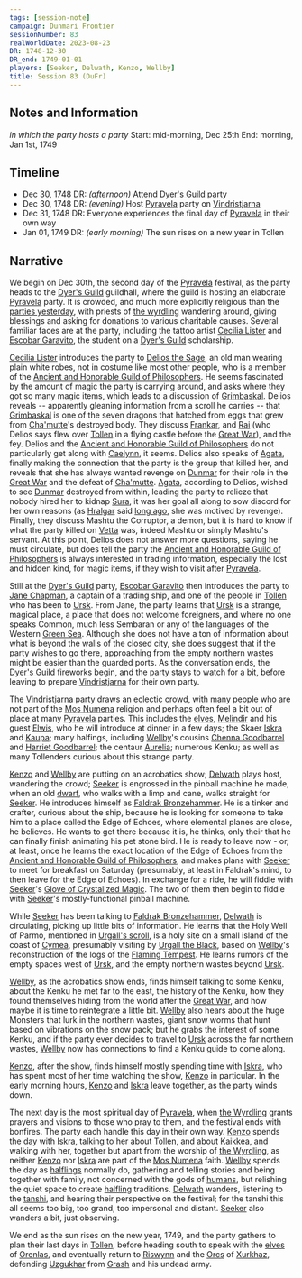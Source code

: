 ```yaml
---
tags: [session-note]
campaign: Dunmari Frontier
sessionNumber: 83
realWorldDate: 2023-08-23
DR: 1748-12-30
DR_end: 1749-01-01
players: [Seeker, Delwath, Kenzo, Wellby]
title: Session 83 (DuFr)
---
```

## Notes and Information
*in which the party hosts a party*
Start: mid-morning, Dec 25th
End: morning, Jan 1st, 1749
## Timeline 
- Dec 30, 1748 DR: *(afternoon)* Attend [Dyer's Guild](<../../../groups/tollen-guilds/dyer-s-guild.md>) party
- Dec 30, 1748 DR: *(evening)* Host [Pyravela](<../../../time/holidays-and-festivals/pyravela.md>) party on [Vindristjarna](<../../../things/ships/vindristjarna.md>)
- Dec 31, 1748 DR: Everyone experiences the final day of [Pyravela](<../../../time/holidays-and-festivals/pyravela.md>) in their own way
- Jan 01, 1749 DR: *(early morning)* The sun rises on a new year in Tollen
## Narrative

We begin on Dec 30th, the second day of the [Pyravela](<../../../time/holidays-and-festivals/pyravela.md>) festival, as the party heads to the [Dyer's Guild](<../../../groups/tollen-guilds/dyer-s-guild.md>) guildhall, where the guild is hosting an elaborate [Pyravela](<../../../time/holidays-and-festivals/pyravela.md>) party. It is crowded, and much more explicitly religious than the [parties yesterday](<./session-82-dufr.md>), with priests of [the wyrdling](<../../../cosmology/gods/incorporeal-gods/mos-numena/the-wyrdling.md>) wandering around, giving blessings and asking for donations to various charitable causes. Several familiar faces are at the party, including the tattoo artist [Cecilia Lister](<../../../people/tollenders/cecilia-lister.md>) and [Escobar Garavito](<../../../people/tollenders/escobar-garavito.md>), the student on a [Dyer's Guild](<../../../groups/tollen-guilds/dyer-s-guild.md>) scholarship. 

[Cecilia Lister](<../../../people/tollenders/cecilia-lister.md>) introduces the party to [Delios the Sage](<../../../people/tollenders/delios-the-sage.md>), an old man wearing plain white robes, not in costume like most other people, who is a member of the [Ancient and Honorable Guild of Philosophers](<../../../groups/tollen-guilds/ancient-and-honorable-guild-of-philosophers.md>). He seems fascinated by the amount of magic the party is carrying around, and asks where they got so many magic items, which leads to a discussion of [Grimbaskal](<../../../people/other-nonhumans/mezzar.md>). Delios reveals -- apparently gleaning information from a scroll he carries -- that [Grimbaskal](<../../../people/other-nonhumans/mezzar.md>) is one of the seven dragons that hatched from eggs that grew from [Cha'mutte](<../../../people/extraplanar-powers/cha-mutte.md>)'s destroyed body. They discuss [Frankar](<../../../people/dwarves/frankar.md>), and [Rai](<../../../people/pcs/great-war/rai.md>) (who Delios says flew over [Tollen](<../../../gazetteer/western-green-sea/tollen/tollen.md>) in a flying castle before the [Great War](<../../../events/1500s/great-war.md>)), and the fey. Delios and the [Ancient and Honorable Guild of Philosophers](<../../../groups/tollen-guilds/ancient-and-honorable-guild-of-philosophers.md>) do not particularly get along with [Caelynn](<../../../people/fey/caelynn.md>), it seems. Delios also speaks of [Agata](<../../../people/fey/agata.md>), finally making the connection that the party is the group that killed her, and reveals that she has always wanted revenge on [Dunmar](<../../../gazetteer/greater-dunmar/realms/dunmar/dunmar.md>) for their role in the [Great War](<../../../events/1500s/great-war.md>) and the defeat of [Cha'mutte](<../../../people/extraplanar-powers/cha-mutte.md>). [Agata](<../../../people/fey/agata.md>), according to Delios, wished to see [Dunmar](<../../../gazetteer/greater-dunmar/realms/dunmar/dunmar.md>) destroyed from within, leading the party to relieze that nobody hired her to kidnap [Sura](<../../../people/dunmari/sura.md>), it was her goal all along to sow discord for her own reasons (as [Hralgar](<../../../people/giants/hralgar.md>) said [long ago](<./session-14-dufr.md>), she was motived by revenge). Finally, they discuss Mashtu the Corruptor, a demon, but it is hard to know if what the party killed on [Vetta](<../../../gazetteer/western-green-sea/skaerhem/vetta.md>) was, indeed Mashtu or simply Mashtu's servant. At this point, Delios does not answer more questions, saying he must circulate, but does tell the party the [Ancient and Honorable Guild of Philosophers](<../../../groups/tollen-guilds/ancient-and-honorable-guild-of-philosophers.md>) is always interested in trading information, especially the lost and hidden kind, for magic items, if they wish to visit after [Pyravela](<../../../time/holidays-and-festivals/pyravela.md>). 

Still at the [Dyer's Guild](<../../../groups/tollen-guilds/dyer-s-guild.md>) party, [Escobar Garavito](<../../../people/tollenders/escobar-garavito.md>) then introduces the party to [Jane Chapman](<../../../people/tollenders/jane-chapman.md>), a captain of a trading ship, and one of the people in [Tollen](<../../../gazetteer/western-green-sea/tollen/tollen.md>) who has been to [Ursk](<../../../gazetteer/northern-green-sea/ursk.md>). From Jane, the party learns that [Ursk](<../../../gazetteer/northern-green-sea/ursk.md>) is a strange, magical place, a place that does not welcome foreigners, and where no one speaks Common, much less Sembaran or any of the languages of the Western [Green Sea](<../../../gazetteer/green-sea.md>). Although she does not have a ton of information about what is beyond the walls of the closed city, she does suggest that if the party wishes to go there, approaching from the empty northern wastes might be easier than the guarded ports. As the conversation ends, the [Dyer's Guild](<../../../groups/tollen-guilds/dyer-s-guild.md>) fireworks begin, and the party stays to watch for a bit, before leaving to prepare [Vindristjarna](<../../../things/ships/vindristjarna.md>) for their own party. 

The [Vindristjarna](<../../../things/ships/vindristjarna.md>) party draws an eclectic crowd, with many people who are not part of the [Mos Numena](<../../../cosmology/religions/mos-numena.md>) religion and perhaps often feel a bit out of place at many [Pyravela](<../../../time/holidays-and-festivals/pyravela.md>) parties. This includes the [elves](<../../../species/children-of-the-embodied-gods/elves/elves.md>), [Melindir](<../../../people/elves/melindir.md>) and his guest [Elwis](<../../../people/elves/elwis.md>), who he will introduce at dinner in a few days; the Skaer [Iskra](<../../../people/skaer/iskra.md>) and [Kaupa](<../../../people/skaer/kaupa.md>); many halfings, including [Wellby](<../../../people/pcs/dunmar-fellowship/wellby.md>)'s cousins [Chenna Goodbarrel](<../../../people/halflings/chenna-goodbarrel.md>) and [Harriet Goodbarrel](<../../../people/halflings/harriet-goodbarrel.md>); the centaur [Aurelia](<../../../people/other-nonhumans/aurelia.md>); numerous Kenku; as well as many Tollenders curious about this strange party. 

[Kenzo](<../../../people/pcs/dunmar-fellowship/kenzo.md>) and [Wellby](<../../../people/pcs/dunmar-fellowship/wellby.md>) are putting on an acrobatics show; [Delwath](<../../../people/pcs/dunmar-fellowship/delwath.md>) plays host, wandering the crowd;  [Seeker](<../../../people/pcs/dunmar-fellowship/seeker.md>) is engrossed in the pinball machine he made, when an old [dwarf](<../../../species/children-of-the-embodied-gods/dwarves/dwarves.md>), who walks with a limp and cane, walks straight for [Seeker](<../../../people/pcs/dunmar-fellowship/seeker.md>). He introduces himself as [Faldrak Bronzehammer](<../../../people/dwarves/faldrak-bronzehammer.md>). He is a tinker and crafter, curious about the ship, because he is looking for someone to take him to a place called the Edge of Echoes, where elemental planes are close, he believes. He wants to get there because it is, he thinks, only their that he can finally finish animating his pet stone bird. He is ready to leave now - or, at least, once he learns the exact location of the Edge of Echoes from the [Ancient and Honorable Guild of Philosophers](<../../../groups/tollen-guilds/ancient-and-honorable-guild-of-philosophers.md>), and makes plans with [Seeker](<../../../people/pcs/dunmar-fellowship/seeker.md>) to meet for breakfast on Saturday (presumably, at least in Faldrak's mind, to then leave for the Edge of Echoes). In exchange for a ride, he will fiddle with [Seeker](<../../../people/pcs/dunmar-fellowship/seeker.md>)'s [Glove of Crystalized Magic](<../treasure/treasure-from-solo-adventures/glove-of-crystalized-magic.md>). The two of them then begin to fiddle with [Seeker](<../../../people/pcs/dunmar-fellowship/seeker.md>)'s mostly-functional pinball machine.

While [Seeker](<../../../people/pcs/dunmar-fellowship/seeker.md>) has been talking to [Faldrak Bronzehammer](<../../../people/dwarves/faldrak-bronzehammer.md>), [Delwath](<../../../people/pcs/dunmar-fellowship/delwath.md>) is circulating, picking up little bits of information. He learns that the Holy Well of Parmo, mentioned in [Urgall's scroll](<../treasure/treasure-from-green-sea-travels/urgall-s-scroll.md>), is a holy site on a small island of the coast of [Cymea](<../../../gazetteer/western-green-sea/cymea/cymea.md>), presumably visiting by [Urgall the Black](<../../../people/skaer/urgall-the-black.md>), based on [Wellby](<../../../people/pcs/dunmar-fellowship/wellby.md>)'s reconstruction of the logs of the [Flaming Tempest](<../../../things/ships/flaming-tempest.md>). He learns rumors of the empty spaces west of [Ursk](<../../../gazetteer/northern-green-sea/ursk.md>), and the empty northern wastes beyond [Ursk](<../../../gazetteer/northern-green-sea/ursk.md>).

[Wellby](<../../../people/pcs/dunmar-fellowship/wellby.md>), as the acrobatics show ends, finds himself talking to some Kenku, about the Kenku he met far to the east, the history of the Kenku, how they found themselves hiding from the world after the [Great War](<../../../events/1500s/great-war.md>), and how maybe it is time to reintegrate a little bit. [Wellby](<../../../people/pcs/dunmar-fellowship/wellby.md>) also hears about the huge Monsters that lurk in the northern wastes, giant snow worms that hunt based on vibrations on the snow pack; but he grabs the interest of some Kenku, and if the party ever decides to travel to [Ursk](<../../../gazetteer/northern-green-sea/ursk.md>) across the far northern wastes, [Wellby](<../../../people/pcs/dunmar-fellowship/wellby.md>) now has connections to find a Kenku guide to come along. 

[Kenzo](<../../../people/pcs/dunmar-fellowship/kenzo.md>), after the show, finds himself mostly spending time with [Iskra](<../../../people/skaer/iskra.md>), who has spent most of her time watching the show, [Kenzo](<../../../people/pcs/dunmar-fellowship/kenzo.md>) in particular. In the early morning hours, [Kenzo](<../../../people/pcs/dunmar-fellowship/kenzo.md>) and [Iskra](<../../../people/skaer/iskra.md>) leave together, as the party winds down. 

The next day is the most spiritual day of [Pyravela](<../../../time/holidays-and-festivals/pyravela.md>), when [the Wyrdling](<../../../cosmology/gods/incorporeal-gods/mos-numena/the-wyrdling.md>) grants prayers and visions to those who pray to them, and the festival ends with bonfires. The party each handle this day in their own way. [Kenzo](<../../../people/pcs/dunmar-fellowship/kenzo.md>) spends the day with [Iskra](<../../../people/skaer/iskra.md>), talking to her about [Tollen](<../../../gazetteer/western-green-sea/tollen/tollen.md>), and about [Kaikkea](<../../../cosmology/gods/incorporeal-gods/kaikkea.md>), and walking with her, together but apart from the worship of [the Wyrdling](<../../../cosmology/gods/incorporeal-gods/mos-numena/the-wyrdling.md>), as neither [Kenzo](<../../../people/pcs/dunmar-fellowship/kenzo.md>) nor [Iskra](<../../../people/skaer/iskra.md>) are part of the [Mos Numena](<../../../cosmology/religions/mos-numena.md>) faith. [Wellby](<../../../people/pcs/dunmar-fellowship/wellby.md>) spends the day as [halflings](<../../../species/children-of-the-embodied-gods/halflings/halflings.md>) normally do, gathering and telling stories and being together with family, not concerned with the gods of [humans](<../../../species/humans/humans.md>), but relishing the quiet space to create [halfling](<../../../species/children-of-the-embodied-gods/halflings/halflings.md>) traditions. [Delwath](<../../../people/pcs/dunmar-fellowship/delwath.md>) wanders, listening to the [tanshi](<../../../cosmology/religions/tanshi.md>), and hearing their perspective on the festival; for the tanshi this all seems too big, too grand, too impersonal and distant. [Seeker](<../../../people/pcs/dunmar-fellowship/seeker.md>) also wanders a bit, just observing.

We end as the sun rises on the new year, 1749, and the party gathers to plan their last days in [Tollen](<../../../gazetteer/western-green-sea/tollen/tollen.md>), before heading south to speak with the [elves](<../../../species/children-of-the-embodied-gods/elves/elves.md>) of [Orenlas](<../../../gazetteer/istaros-watershed/orenlas/orenlas.md>), and eventually return to [Riswynn](<../../../people/pcs/dunmar-fellowship/riswynn.md>) and the [Orcs](<../../../species/children-of-the-embodied-gods/orcs/orcs.md>) of [Xurkhaz](<../../../gazetteer/istaros-watershed/xurkhaz/xurkhaz.md>), defending [Uzgukhar](<../../../gazetteer/istaros-watershed/xurkhaz/uzgukhar.md>) from [Grash](<../../../people/other-nonhumans/grash.md>) and his undead army. 

